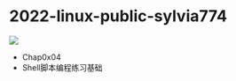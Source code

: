 # 2022-linux-public-sylvia774
![](https://app.travis-ci.com/CUCCS/2022-linux-public-sylvia774.svg?branch=chap0x04)
- Chap0x04
- Shell脚本编程练习基础
